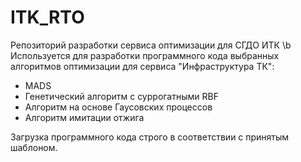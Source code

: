 # ITK_RTO
Репозиторий разработки сервиса оптимизации для СГДО ИТК
\b
Используется для разработки программного кода выбранных алгоритмов оптимизации для сервиса "Инфраструктура ТК":
- MADS
- Генетический алгоритм с суррогатными RBF
- Алгоритм на основе Гаусовских процессов
- Алгоритм имитации отжига

Загрузка программного кода строго в соответствии с принятым шаблоном.
